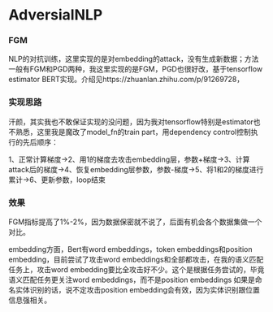 # AdversialNLP

### FGM

NLP的对抗训练，这里实现的是对embedding的attack，没有生成新数据；方法一般有FGM和PGD两种，我这里实现的是FGM，PGD也很好改，基于tensorflow estimator BERT实现。介绍见https://zhuanlan.zhihu.com/p/91269728，

### 实现思路

汗颜，其实我也不敢保证实现的没问题，因为我对tensorflow特别是estimator也不熟悉，这里我是魔改了model_fn的train part，用dependency control控制执行的先后顺序：

1、正常计算梯度->2、用1的梯度去攻击embedding层，参数+梯度->3、计算attack后的梯度->4、恢复embedding层参数，参数-梯度->5、将1和2的梯度进行累计->6、更新参数，loop结束

### 效果

FGM指标提高了1%-2%，因为数据保密就不说了，后面有机会各个数据集做一个对比。

embedding方面，Bert有word embeddings，token embeddings和position embedding，目前尝试了攻击word embeddings和全部都攻击，在我的语义匹配
任务上，攻击word embedding要比全攻击好不少。这个是根据任务尝试的，毕竟语义匹配任务更关注word embeddings，而不是position embeddings
如果是命名实体识别的话，说不定攻击position embedding会有效，因为实体识别跟位置信息强相关。
